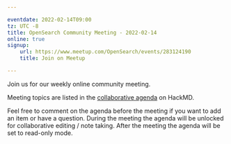 ```yaml
---

eventdate: 2022-02-14T09:00
tz: UTC -8
title: OpenSearch Community Meeting - 2022-02-14
online: true
signup:
    url: https://www.meetup.com/OpenSearch/events/283124190
    title: Join on Meetup

---
```


Join us for our weekly online community meeting.

Meeting topics are listed in the [collaborative agenda](https://hackmd.io/@HmdZWaVnQU6M8icdvC5TwQ/Bk1hkQ83Y) on HackMD.

Feel free to comment on the agenda before the meeting if you want to add an item or have a question.
During the meeting the agenda will be unlocked for collaborative editing / note taking. After the meeting the agenda will be set to read-only mode.
